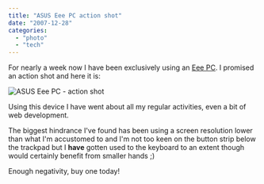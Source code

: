 ```yaml
---
title: "ASUS Eee PC action shot"
date: "2007-12-28"
categories: 
  - "photo"
  - "tech"
---
```


For nearly a week now I have been exclusively using an [Eee PC](/2007/12/22/asus-eee-pc/). I promised an action shot and here it is:

![ASUS Eee PC - action shot](/wp-content/uploads/2007/12/eeepc_400x300.jpg)

Using this device I have went about all my regular activities, even a bit of web development.

The biggest hindrance I've found has been using a screen resolution lower than what I'm accustomed to and I'm not too keen on the button strip below the trackpad but I **have** gotten used to the keyboard to an extent though would certainly benefit from smaller hands ;)

Enough negativity, buy one today!

